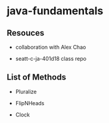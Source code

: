 # java-fundamentals

## Resouces

- collaboration with Alex Chao

- seatt-c-ja-401d18 class repo

## List of Methods

- Pluralize

- FlipNHeads

- Clock